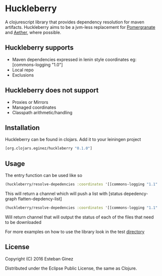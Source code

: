 # Huckleberry
A clojurescript library that provides dependency resolution for maven artifacts.
Huckleberry aims to be a jvm-less replacement for [Pomergranate](https://github.com/cemerick/pomegranate) and [Aether](https://github.com/sonatype/sonatype-aether), where possible. 

## Huckleberry supports
* Maven dependencies expressed in lenin style coordinates eg: [commons-logging "1.0"]
* Local repo
* Exclusions

## Huckleberry does not support
* Proxies or Mirrors
* Managed coordinates
* Classpath arithmetic/handling

## Installation
Huckleberry can be found in clojars. Add it to your leiningen project
```clojure
[org.clojars.eginez/huckleberry "0.1.0"]
```

## Usage
The entry function can be used like so
```clojure
(huckleberry/resolve-depedencies :coordinates '[[commons-logging "1.1" :retrieve false]])
```
This will return a channel which will push a list with [status depedency-graph flatten-depdency-list]

```clojure
(huckleberry/resolve-depedencies :coordinates '[[commons-logging "1.1" :retrieve true]])
```
Will return channel that will output the status of each of the files that need to be downloaded

For more examples on how to use the library look in the test [directory](https://github.com/eginez/huckleberry/blob/master/src/test/clojure/eginez/huckleberry/core_test.cljs)

## License

Copyright (C) 2016 Esteban Ginez

Distributed under the Eclipse Public License, the same as Clojure.


